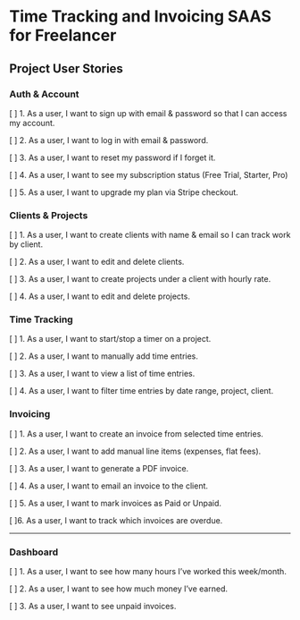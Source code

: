 # Time Tracking and Invoicing SAAS for Freelancer

## Project User Stories

### **Auth & Account**

[ ] 1. As a user, I want to sign up with email & password so that I can access my account.

[ ] 2. As a user, I want to log in with email & password.

[ ] 3. As a user, I want to reset my password if I forget it.

[ ] 4. As a user, I want to see my subscription status (Free Trial, Starter, Pro)

[ ] 5. As a user, I want to upgrade my plan via Stripe checkout.

### **Clients & Projects**

[ ] 1. As a user, I want to create clients with name & email so I can track work by client.

[ ] 2. As a user, I want to edit and delete clients.

[ ] 3. As a user, I want to create projects under a client with hourly rate.

[ ] 4. As a user, I want to edit and delete projects.

### **Time Tracking**

[ ] 1. As a user, I want to start/stop a timer on a project.

[ ] 2. As a user, I want to manually add time entries.

[ ] 3. As a user, I want to view a list of time entries.

[ ] 4. As a user, I want to filter time entries by date range, project, client.

### **Invoicing**

[ ] 1. As a user, I want to create an invoice from selected time entries.

[ ] 2. As a user, I want to add manual line items (expenses, flat fees).

[ ] 3. As a user, I want to generate a PDF invoice.

[ ] 4. As a user, I want to email an invoice to the client.

[ ] 5. As a user, I want to mark invoices as Paid or Unpaid.

[ ]6. As a user, I want to track which invoices are overdue.

---

### **Dashboard**

[ ] 1. As a user, I want to see how many hours I’ve worked this week/month.

[ ] 2. As a user, I want to see how much money I’ve earned.

[ ] 3. As a user, I want to see unpaid invoices.
